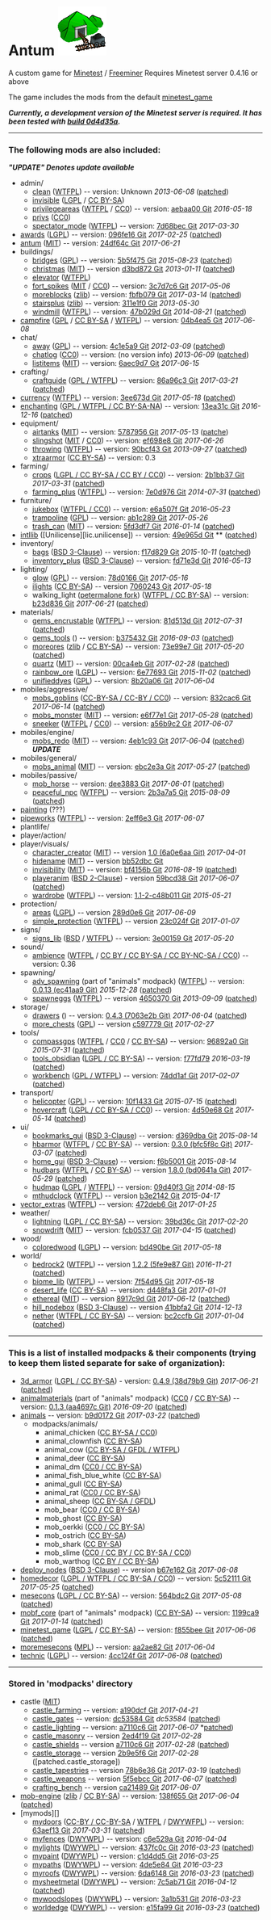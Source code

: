 # Antum ![icon](menu/icon.png)
A custom game for [Minetest](http://www.minetest.net/) / [Freeminer](http://freeminer.org/)
Requires Minetest server 0.4.16 or above

The game includes the mods from the default [minetest_game](https://github.com/minetest/minetest_game/tree/master/mods)

***Currently, a development version of the Minetest server is required. It has been tested with [build 0d4d35a](https://github.com/minetest/minetest/tree/0d4d35a).***

---

### The following mods are also included:

***"UPDATE" Denotes update available***

* admin/
    * [clean][] ([WTFPL][lic.wtfpl]) -- version: Unknown *2013-06-08* ([patched][patch.clean])
    * [invisible][] ([LGPL][lic.lgpl2.1] / [CC BY-SA][lic.ccbysa3.0])
    * [privilegeareas][] ([WTFPL][lic.privilegeareas] / [CC0][lic.cc0]) -- version: [aebaa00 Git][ver.privilegeareas] *2016-05-18*
    * [privs][] ([CC0][lic.cc0])
    * [spectator_mode][] ([WTFPL][lic.spectator_mode]) -- version: [7d68bec Git][ver.spectator_mode] *2017-03-30*
* [awards][] ([LGPL][lic.lgpl2.1]) -- version: [096fe16 Git][ver.awards] *2017-02-25* ([patched][patch.awards])
* [antum][] ([MIT][lic.antum]) -- version: [24df64c Git][ver.antum] *2017-06-21*
* buildings/
    * [bridges][] ([GPL][lic.gpl3.0]) -- version: [5b5f475 Git][ver.bridges] *2015-08-23* ([patched][patch.bridges])
    * [christmas][] ([MIT][lic.christmas]) -- version [d3bd872 Git][ver.christmas] *2013-01-11* ([patched][patch.christmas])
    * [elevator][] ([WTFPL][lic.elevator])
    * [fort_spikes][] ([MIT][lic.fort_spikes] / [CC0][lic.cc0]) -- version: [3c7d7c6 Git][ver.fort_spikes] *2017-05-06*
    * [moreblocks][] ([zlib][lic.moreblocks]) -- version: [fbfb079 Git][ver.moreblocks] *2017-03-14* ([patched][patch.moreblocks])
    * [stairsplus][] ([zlib][lic.stairsplus]) -- version: [311e1f0 Git][ver.stairsplus] *2013-05-30*
    * [windmill][] ([WTFPL][lic.windmill]) -- version: [47b029d Git][ver.windmill] *2014-08-21* ([patched][patch.windmill])
* [campfire][] ([GPL][lic.gpl2.0] / [CC BY-SA][lic.ccbysa] / [WTFPL][lic.campfire]) -- version: [04b4ea5 Git][ver.campfire] *2017-06-08*
* chat/
    * [away][] ([GPL][lic.gpl2.0]) -- version: [4c1e5a9 Git][ver.away] *2012-03-09* ([patched][patch.away])
    * [chatlog][] ([CC0][lic.cc0]) -- version: (no version info) *2013-06-09* ([patched][patch.chatlog])
    * [listitems][] ([MIT][lic.listitems]) -- version: [6aec9d7 Git][ver.listitems] *2017-06-15*
* crafting/
    * [craftguide][] ([GPL / WTFPL](mods/crafting/craftguide/LICENSE)) -- version: [86a96c3 Git][ver.craftguide] *2017-03-21* ([patched][patch.craftguide])
* [currency][] ([WTFPL][lic.currency]) -- version: [3ee673d Git][ver.currency] *2017-05-18* ([patched][patch.currency])
* [enchanting][] ([GPL / WTFPL / CC BY-SA-NA][lic.enchanting]) -- version: [13ea31c Git][ver.enchanting] *2016-12-16* ([patched][patch.enchanting])
* equipment/
	* [airtanks][] ([MIT][lic.airtanks]) -- version: [5787956 Git][ver.airtanks] *2017-05-13* ([patche][patch.airtanks])
	* [slingshot][] ([MIT][lic.slingshot] / [CC0][lic.cc0]) -- version: [ef698e8 Git][ver.slingshot] *2017-06-26*
    * [throwing][] ([WTFPL][lic.wtfpl]) -- version: [90bcf43 Git][ver.throwing] *2013-09-27* ([patched][patch.throwing])
	* [xtraarmor][] ([CC BY-SA][lic.ccbysa3.0]) -- version: 0.3
* farming/
	* [crops][] ([LGPL / CC BY-SA / CC BY / CC0][lic.crops]) -- version: [2b1bb37 Git][ver.crops] *2017-03-31* ([patched][patch.crops])
	* [farming_plus][] ([WTFPL][lic.farming_plus]) -- version: [7e0d976 Git][ver.farming_plus] *2014-07-31* ([patched][patch.farming_plus])
* furniture/
	* [jukebox][] ([WTFPL / CC0][lic.jukebox]) -- version: [e6a507f Git][ver.jukebox] *2016-05-23*
    * [trampoline][] ([GPL][lic.gpl3.0]) -- version: [ab1c289 Git][ver.trampoline] *2017-05-26*
    * [trash_can][] ([MIT][lic.trash_can]) -- version: [5fd3df7 Git][ver.trash_can] *2016-01-14* ([patched][patch.trash_can])
* [intllib][] ([Unilicense][lic.unilicense]) -- version: [49e965d Git][ver.intllib] ** ([patched][patch.intllib])
* inventory/
    * [bags][] ([BSD 3-Clause][lic.bags]) -- version: [f17d829 Git][ver.bags] *2015-10-11* ([patched][patch.bags])
    * [inventory_plus][] ([BSD 3-Clause][lic.inventory_plus]) -- version: [fd71e3d Git][ver.inventory_plus] *2016-05-13*
* lighting/
    * [glow][] ([GPL][lic.gpl2.0]) -- version: [78d0166 Git][ver.glow] *2017-05-16*
	* [ilights][] ([CC BY-SA][lic.ccbysa]) -- version [7060243 Git][ver.ilights] *2017-05-18*
    * walking_light ([petermalone fork][walking_light]) ([WTFPL / CC BY-SA][lic.walking_light]) -- version: [b23d836 Git][ver.walking_light] *2017-06-21* ([patched][patch.walking_light])
* materials/
	* [gems_encrustable][] ([WTFPL][lic.wtfpl]) -- version: [81d513d Git][ver.gems_encrustable] *2012-07-31* ([patched][patch.gems_encrustable])
	* [gems_tools][] () -- version: [b375432 Git][ver.gems_tools] *2016-09-03* ([patched][patch.gems_tools])
	* [moreores][] ([zlib][lic.moreores] / [CC BY-SA][lic.ccbysa3.0]) -- version: [73e99e7 Git][ver.moreores] *2017-05-20* ([patched][patch.moreores])
	* [quartz][] ([MIT][lic.quartz]) -- version: [00ca4eb Git][ver.quartz] *2017-02-28* ([patched][patch.quartz])
	* [rainbow_ore][] ([LGPL][lic.rainbow_ore]) -- version: [6e77693 Git][ver.rainbow_ore] *2015-11-02* ([patched][patch.rainbow_ore])
	* [unifieddyes][] ([GPL][lic.gpl2.0]) -- version: [8b20a06 Git][ver.unifieddyes] *2017-06-04*
* mobiles/aggressive/
    * [mobs_goblins][] ([CC-BY-SA / CC-BY / CC0][lic.mobs_goblins]) -- version: [832cac6 Git][ver.mobs_goblins] *2017-06-14* ([patched][patch.mobs_goblins])
    * [mobs_monster][] ([MIT][lic.mobs_monster]) -- version: [e6f77e1 Git][ver.mobs_monster] *2017-05-28* ([patched][patch.mobs_monster])
    * [sneeker][] ([WTFPL][lic.wtfpl] / [CC0][lic.cc0]) -- version: [a56b9c2 Git][ver.sneeker] *2017-06-07*
* mobiles/engine/
    * [mobs_redo][] ([MIT][lic.mobs_redo]) -- version: [4eb1c93 Git][ver.mobs_redo] *2017-06-04* ([patched][patch.mobs_redo]) ***UPDATE***
* mobiles/general/
	* [mobs_animal][] ([MIT][lic.mobs_animal]) -- version: [ebc2e3a Git][ver.mobs_animal] *2017-05-27* ([patched][patch.mobs_animal])
* mobiles/passive/
	* [mob_horse][] -- version: [dee3883 Git][ver.mob_horse] *2017-06-01* ([patched][patch.mob_horse])
    * [peaceful_npc][] ([WTFPL][lic.wtfpl]) -- version: [2b3a7a5 Git][ver.peaceful_npc] *2015-08-09* ([patched][patch.peaceful_npc])
* [painting][] (???)
* [pipeworks][] ([WTFPL][lic.wtfpl]) -- version: [2eff6e3 Git][ver.pipeworks] *2017-06-07*
* plantlife/
* player/action/
* player/visuals/
	* [character_creator][] ([MIT][lic.character_creator]) -- version [1.0 (6a0e6aa Git)][ver.character_creator] *2017-04-01*
    * [hidename][] ([MIT][lic.hidename]) -- version [bb52dbc Git][ver.hidename]
    * [invisibility][] ([MIT][lic.invisibility]) -- version: [bf4156b Git][ver.invisibility] *2016-08-19* ([patched][patch.invisibility])
    * [playeranim][] ([BSD 2-Clause][lic.playeranim]) - version [59bcd38 Git][ver.playeranim] *2017-06-07* ([patched][patch.playeranim])
    * [wardrobe][] ([WTFPL][lic.wtfpl]) -- version: [1.1-2-c48b011 Git][ver.wardrobe] *2015-05-21*
* protection/
    * [areas][] ([LGPL][lic.lgpl2.1]) -- version [289d0e6 Git][ver.areas] *2017-06-09*
    * [simple_protection][] ([WTFPL][lic.wtfpl]) -- version [23c024f Git][ver.simple_protection] *2017-01-07*
* signs/
	* [signs_lib][] ([BSD][lic.signs_lib] / [WTFPL][lic.wtfpl]) -- version: [3e00159 Git][ver.signs_lib] *2017-05-20*
* sound/
    * [ambience][ambience_ultralite] ([WTFPL][lic.wtfpl] / [CC BY / CC BY-SA / CC BY-NC-SA / CC0][lic.ambience_ultralite]) -- version: 0.36
* spawning/
	* [adv_spawning][animals] (part of "animals" modpack) ([WTFPL][lic.wtfpl]) -- version: [0.0.13 (ec41aa9 Git)][ver.adv_spawning] *2015-12-28* ([patched][patch.adv_spawning])
	* [spawneggs][] ([WTFPL][lic.spawneggs]) -- version [4650370 Git][ver.spawneggs] *2013-09-09* ([patched][patch.spawneggs])
* storage/
	* [drawers][] () -- version: [0.4.3 (7063e2b Git)][ver.drawers] *2017-06-04* ([patched][patch.drawers])
	* [more_chests][] ([GPL][lic.gpl2.0]) -- version [c597779 Git][ver.more_chests] *2017-02-27*
* tools/
	* [compassgps][] ([WTFPL][lic.wtfpl] / [CC0][lic.cc0] / [CC BY-SA][lic.ccbysa]) -- version: [96892a0 Git][ver.compassgps] *2015-07-31* ([patched][patch.compassgps])
    * [tools_obsidian][] ([LGPL / CC BY-SA][lic.tools_obsidian]) -- version: [f77fd79][ver.tools_obsidian] *2016-03-19* ([patched][patch.tools_obsidian])
    * [workbench][] ([GPL / WTFPL](mods/tools/workbench/LICENSE)) -- version: [74dd1af Git][ver.workbench] *2017-02-07* ([patched][patch.workbench])
* transport/
	* [helicopter][] ([GPL][lic.gpl2.0]) -- version: [10f1433 Git][ver.helicopter] *2015-07-15* ([patched][patch.helicopter])
    * [hovercraft][] ([LGPL / CC BY-SA / CC0][lic.hovercraft]) -- version: [4d50e68 Git][ver.hovercraft] *2017-05-14* ([patched][patch.hovercraft])
* ui/
    * [bookmarks_gui][] ([BSD 3-Clause][lic.bookmarks_gui]) -- version: [d369dba Git][ver.bookmarks_gui] *2015-08-14*
    * [hbarmor][] ([WTFPL][lic.wtfpl] / [CC BY-SA][lic.ccbysa3.0]) -- version: [0.3.0 (bfc5f8c Git)][ver.hbarmor] *2017-03-07* ([patched][patch.hbarmor])
    * [home_gui][] ([BSD 3-Clause](mods/ui/home_gui/LICENSE)) -- version: [f6b5001 Git][ver.home_gui] *2015-08-14*
    * [hudbars][] ([WTFPL][lic.wtfpl] / [CC BY-SA][lic.ccbysa3.0]) -- version [1.8.0 (bd0641a Git)][ver.hudbars] *2017-05-29* ([patched][patch.hudbars])
    * [hudmap][] ([LGPL][lic.lgpl2.1] / [WTFPL][lic.wtfpl]) -- version: [09d40f3 Git][ver.hudmap] *2014-08-15*
    * [mthudclock][] ([WTFPL][lic.wtfpl]) -- version [b3e2142 Git][ver.mthudclock] *2015-04-17*
* [vector_extras][] ([WTFPL][lic.vector_extras]) -- version: [472deb6 Git][ver.vector_extras] *2017-01-25*
* weather/
    * [lightning][] ([LGPL / CC BY-SA][lic.lightning]) -- version: [39bd36c Git][ver.lightning] *2017-02-20*
    * [snowdrift][] ([MIT][lic.snowdrift]) -- version: [fcb0537 Git][ver.snowdrift] *2017-04-15* ([patched][patch.snowdrift])
* wood/
	* [coloredwood][] ([LGPL][lic.lgpl3.0]) -- version: [bd490be Git][ver.coloredwood] *2017-05-18*
* world/
    * [bedrock2][] ([WTFPL][lic.wtfpl]) -- version [1.2.2 (5fe9e87 Git)][ver.bedrock2] *2016-11-21* ([patched][patch.bedrock2])
    * [biome_lib][] ([WTFPL][lic.wtfpl]) -- version: [7f54d95 Git][ver.biome_lib] *2017-05-18*
    * [desert_life][] ([CC BY-SA][lic.ccbysa4.0]) -- version: [d448fa3 Git][ver.desert_life] *2017-01-01*
    * [ethereal][] ([MIT][lic.ethereal]) -- version [8917c9d Git][ver.ethereal] *2017-06-12* ([patched][patch.ethereal])
    * [hill_nodebox][] ([BSD 3-Clause][lic.hill_nodebox]) -- version [41bbfa2 Git][ver.hill_nodebox] *2014-12-13*
    * [nether][] ([WTFPL / CC BY-SA][lic.nether]) -- version: [bc2ccfb Git][ver.nether] *2017-01-04* ([patched][patch.nether])


---

### This is a list of installed modpacks & their components (trying to keep them listed separate for sake of organization):

* [3d_armor][] ([LGPL / CC BY-SA][lic.3d_armor]) - version: [0.4.9 (38d79b9 Git)][ver.3d_armor] *2017-06-21* ([patched][patch.3d_armor])
* [animalmaterials][animals] (part of "animals" modpack) ([CC0][lic.cc0] / [CC BY-SA][lic.ccbysa3.0]) -- version: [0.1.3 (aa4697c Git)][ver.animalmaterials] *2016-09-20* ([patched][patch.animalmaterials])
* [animals][] -- version: [b9d0172 Git][ver.animals] *2017-03-22* ([patched][patch.animals])
	* modpacks/animals/
		* animal_chicken ([CC BY-SA / CC0][lic.amp_chicken])
		* animal_clownfish ([CC BY-SA][lic.amp_clownfish])
		* animal_cow ([CC BY-SA / GFDL / WTFPL][lic.amp_cow])
		* animal_deer ([CC BY-SA][lic.amp_deer])
		* animal_dm ([CC0 / CC BY-SA][lic.amp_dm])
		* animal_fish_blue_white ([CC BY-SA][lic.amp_fish_blue_white])
		* animal_gull ([CC BY-SA][lic.amp_gull])
		* animal_rat ([CC0 / CC BY-SA][lic.amp_rat])
		* animal_sheep ([CC BY-SA / GFDL][lic.amp_sheep])
		* mob_bear ([CC0 / CC BY-SA][lic.amp_bear])
		* mob_ghost ([CC BY-SA][lic.amp_ghost])
		* mob_oerkki ([CC0 / CC BY-SA][lic.amp_oerkki])
		* mob_ostrich ([CC BY-SA][lic.amp_ostrich])
		* mob_shark ([CC BY-SA][lic.amp_shark])
		* mob_slime ([CC0 / CC BY / CC BY-SA / CC0][lic.amp_slime])
		* mob_warthog ([CC BY / CC BY-SA][lic.amp_warthog])
* [deploy_nodes][] ([BSD 3-Clause][lic.deploy_nodes]) -- version [b67e162 Git][ver.deploy_nodes] *2017-06-08*
* [homedecor][] ([LGPL / WTFPL / CC BY-SA / CC0][lic.homedecor]) -- version: [5c52111 Git][ver.homedecor] *2017-05-25* ([patched][patch.homedecor])
* [mesecons][] ([LGPL / CC BY-SA][lic.mesecons]) -- version: [564bdc2 Git][ver.mesecons] *2017-05-08* ([patched][patch.mesecons])
* [mobf_core][animals] (part of "animals" modpack) ([CC BY-SA][lic.ccbysa3.0]) -- version: [1199ca9 Git][ver.mobf_core] *2017-01-14* ([patched][patch.mobf_core])
* [minetest_game][] ([LGPL][lic.lgpl2.1] / [CC BY-SA][lic.ccbysa3.0]) -- version: [f855bee Git][ver.minetest_game] *2017-06-06* ([patched][patch.minetest_game])
* [moremesecons][] ([MPL][lic.mpl2.0]) -- version: [aa2ae82 Git][ver.moremesecons] *2017-06-04*
* [technic][] ([LGPL][lic.lgpl2.0]) -- version: [4cc124f Git][ver.technic] *2017-06-08* ([patched][patch.technic])


---

### Stored in 'modpacks' directory

* castle ([MIT][lic.castle])
	* [castle_farming][] -- version: [a190dcf Git][ver.castle_farming] *2017-04-21*
	* [castle_gates][] -- version: [dc53584 Git][ver.castle_gates] *dc53584* ([patched][patch.castle_gates])
	* [castle_lighting][] -- version: [a7110c6 Git][ver.castle_lighting] *2017-06-07* *[patched][patch.castle_lighting])
	* [castle_masonry][] -- version [2ed4f19 Git][ver.castle_masonry] *2017-02-28*
	* [castle_shields][] -- version [a7110c6 Git][ver.castle_shields] *2017-02-28* ([patched][patch.castle_shields])
	* [castle_storage][] -- version [2b9e5f6 Git][ver.castle_storage] *2017-02-28* ([patched.castle_storage])
	* [castle_tapestries][] -- version [78b6e36 Git][ver.castle_tapestries] *2017-03-19* ([patched][patch.castle_tapestries])
	* [castle_weapons][] -- version [5f5ebcc Git][ver.castle_weapons] *2017-06-07* ([patched][patch.castle_weapons])
	* [crafting_bench][] -- version [ca21489 Git][ver.crafting_bench] *2017-06-07*
* [mob-engine][] ([zlib][lic.mob-engine] / [CC BY-SA][lic.ccbysa3.0]) -- version: [138f655 Git][ver.mob-engine] *2017-06-04* ([patched][patch.mob-engine])
* [mymods][]
	* [mydoors][] ([CC-BY / CC-BY-SA][lic.mydoors] / [WTFPL][lic.wtfpl] / [DWYWFPL][lic.dwywpl]) -- version: [63aef13 Git][ver.mydoors] *2017-03-31* ([patched][patch.mydoors])
	* [myfences][] ([DWYWPL][lic.dwywpl]) -- version: [c6e529a Git][ver.myfences] *2016-04-04*
	* [mylights][] ([DWYWPL][lic.dwywpl]) -- version: [437fc0c Git][ver.mylights] *2016-03-23* ([patched][patch.mylights])
	* [mypaint][] ([DWYWPL][lic.dwywpl]) -- version: [c1d4dd5 Git][ver.mypaint] *2016-03-25*
	* [mypaths][] ([DWYWPL][lic.dwywpl]) -- version: [4de5e84 Git][ver.mypaths] *2016-03-23*
	* [myroofs][] ([DWYWPL][lic.dwywpl]) -- version: [6da6148 Git][ver.myroofs] *2016-03-23* ([patched][patch.myroofs])
	* [mysheetmetal][] ([DWYWPL][lic.dwywpl]) -- version: [7c5ab71 Git][ver.mysheetmetal] *2016-04-12* ([patched][patch.mysheetmetal])
	* [mywoodslopes][] ([DWYWPL][lic.dwywpl]) -- version: [3a1b531 Git][ver.mywoodslopes] *2016-03-23*
	* [worldedge][] ([DWYWPL][lic.dwywpl]) -- version: [e15fa99 Git][ver.worldedge] *2016-03-23* ([patched][patch.worldedge])



[3d_armor]: https://forum.minetest.net/viewtopic.php?t=4654
[airtanks]: https://forum.minetest.net/viewtopic.php?t=17102
[ambience_ultralite]: https://forum.minetest.net/viewtopic.php?p=151166#p151166
[animals]: https://forum.minetest.net/viewtopic.php?t=629
[antum]: https://github.com/AntumMT/mtmp-antum
[antum_glass]: mods/antum/glass
[antum_overrides]: mods/antum/overrides
[areas]: https://forum.minetest.net/viewtopic.php?t=7239
[awards]: https://forum.minetest.net/viewtopic.php?t=4870
[away]: https://forum.minetest.net/viewtopic.php?t=1211
[bags]: http://cornernote.github.io/minetest-bags/
[bedrock2]: https://forum.minetest.net/viewtopic.php?t=11271
[biome_lib]: https://forum.minetest.net/viewtopic.php?f=11&t=12999
[bookmarks_gui]: http://cornernote.github.io/minetest-bookmarks_gui/
[bridges]: https://forum.minetest.net/viewtopic.php?t=3488
[campfire]: https://forum.minetest.net/viewtopic.php?t=10569
[castle_farming]: https://github.com/minetest-mods/castle_farming
[castle_gates]: https://github.com/minetest-mods/castle_gates
[castle_lighting]: https://github.com/minetest-mods/castle_lighting
[castle_masonry]: https://github.com/minetest-mods/castle_masonry
[castle_shields]: https://github.com/minetest-mods/castle_shields
[castle_storage]: https://github.com/minetest-mods/castle_storage
[castle_tapestries]: https://github.com/minetest-mods/castle_tapestries
[castle_weapons]: https://github.com/minetest-mods/castle_weapons
[character_creator]: https://forum.minetest.net/viewtopic.php?t=13138
[chatlog]: https://forum.minetest.net/viewtopic.php?t=6220
[christmas]: https://forum.minetest.net/viewtopic.php?t=3950
[clean]: https://forum.minetest.net/viewtopic.php?t=2777
[coloredwood]: https://forum.minetest.net/viewtopic.php?t=2411
[compass]: https://forum.minetest.net/viewtopic.php?t=3785
[compassgps]: https://forum.minetest.net/viewtopic.php?t=9373
[craftguide]: https://forum.minetest.net/viewtopic.php?t=14088
[crafting_bench]: https://github.com/minetest-mods/crafting_bench
[crops]: https://forum.minetest.net/viewtopic.php?t=11795
[currency]: https://github.com/minetest-mods/currency
[deploy_nodes]: https://cornernote.github.io/minetest-deploy_nodes/
[desert_life]: https://forum.minetest.net/viewtopic.php?t=16054
[drawers]: https://forum.minetest.net/viewtopic.php?t=17134
[elevator]: https://forum.minetest.net/viewtopic.php?t=12944
[enchanting]: https://forum.minetest.net/viewtopic.php?t=7354
[ethereal]: https://forum.minetest.net/viewtopic.php?t=14638
[farming_plus]: https://forum.minetest.net/viewtopic.php?t=2787
[fort_spikes]: https://forum.minetest.net/viewtopic.php?t=14574
[gems_encrustable]: https://forum.minetest.net/viewtopic.php?t=2596
[gems_tools]: https://forum.minetest.net/viewtopic.php?t=4294
[glow]: https://forum.minetest.net/viewtopic.php?t=6300
[hbarmor]: https://forum.minetest.net/viewtopic.php?t=11337
[helicopter]: https://forum.minetest.net/viewtopic.php?t=6183
[hidename]: https://github.com/AntumMT/mtmod-hidename
[hill_nodebox]: https://cornernote.github.io/minetest-hill_nodebox/
[home_gui]: http://cornernote.github.io/minetest-home_gui/
[homedecor]: https://forum.minetest.net/viewtopic.php?t=2041
[hovercraft]: https://forum.minetest.net/viewtopic.php?t=6722
[hudbars]: https://forum.minetest.net/viewtopic.php?t=11153
[hudmap]: https://github.com/stujones11/hudmap
[ilights]: https://forum.minetest.net/viewtopic.php?t=12200
[intllib]: https://forum.minetest.net/viewtopic.php?t=4929
[invisibility]: https://forum.minetest.net/viewtopic.php?t=14846
[invisible]: https://forum.minetest.net/viewtopic.php?t=14399
[inventory_plus]: https://forum.minetest.net/viewtopic.php?t=3100
[jukebox]: https://forum.minetest.net/viewtopic.php?t=13505
[jumping]: https://forum.minetest.net/viewtopic.php?t=2957
[lightning]: https://forum.minetest.net/viewtopic.php?t=13886
[listitems]: https://github.com/AntumMT/mtmod-listitems
[mesecons]: https://forum.minetest.net/viewtopic.php?t=628
[minetest_game]: https://github.com/minetest/minetest_game
[mob-engine]: https://github.com/minetest-mods/mob-engine
[mob_horse]: https://github.com/tenplus1/mob_horse
[mobs_animal]: https://github.com/tenplus1/mobs_animal
[mobs_goblins]: https://forum.minetest.net/viewtopic.php?t=13004
[mobs_monster]: https://github.com/tenplus1/mobs_monster
[mobs_redo]: https://forum.minetest.net/viewtopic.php?t=9917
[more_chests]: https://github.com/minetest-mods/more_chests
[moreblocks]: https://forum.minetest.net/viewtopic.php?t=509
[moremesecons]: https://forum.minetest.net/viewtopic.php?t=13150
[moreores]: https://forum.minetest.net/viewtopic.php?t=549
[moretrees]: https://forum.minetest.net/viewtopic.php?t=4394
[mthudclock]: https://forum.minetest.net/viewtopic.php?t=11879
[mydoors]: https://forum.minetest.net/viewtopic.php?t=10626
[myfences]: https://forum.minetest.net/viewtopic.php?t=14275
[mylights]: https://forum.minetest.net/viewtopic.php?t=13154
[mypaint]: https://forum.minetest.net/viewtopic.php?t=14274
[mypaths]: https://forum.minetest.net/viewtopic.php?t=11388
[myroofs]: https://forum.minetest.net/viewtopic.php?t=11416
[mysheetmetal]: https://forum.minetest.net/viewtopic.php?t=11702
[mywoodslopes]: https://forum.minetest.net/viewtopic.php?t=11433
[nether]: https://forum.minetest.net/viewtopic.php?t=5790
[painting]: https://github.com/minetest-mods/painting
[peaceful_npc]: https://forum.minetest.net/viewtopic.php?t=4167
[pipeworks]: https://forum.minetest.net/viewtopic.php?t=2155
[plantlife_modpack]: https://forum.minetest.net/viewtopic.php?f=11&t=3898
[playeranim]: https://forum.minetest.net/viewtopic.php?t=12189
[privilegeareas]: https://forum.minetest.net/viewtopic.php?t=5545
[privs]: mods/admin/privs
[quartz]: https://forum.minetest.net/viewtopic.php?t=5682
[rainbow_ore]: https://forum.minetest.net/viewtopic.php?id=13519
[signs_lib]: https://forum.minetest.net/viewtopic.php?f=11&t=13762
[simple_protection]: https://forum.minetest.net/viewtopic.php?t=9035
[slingshot]: https://github.com/AntumMT/mtmod-slingshot
[sneeker]: https://github.com/AntumMT/mtmod-sneeker
[snowdrift]: https://forum.minetest.net/viewtopic.php?t=6854
[spawneggs]: https://forum.minetest.net/viewtopic.php?t=6214
[spectator_mode]: https://forum.minetest.net/viewtopic.php?t=13718
[stairsplus]: https://forum.minetest.net/viewtopic.php?t=6140
[technic]: https://forum.minetest.net/viewtopic.php?t=2538
[throwing]: https://forum.minetest.net/viewtopic.php?t=687
[tnt]: https://forum.minetest.net/viewtopic.php?id=2902
[tools_obsidian]: https://forum.minetest.net/viewtopic.php?t=14236
[trampoline]: https://github.com/AntumMT/mtmod-trampoline
[trash_can]: https://forum.minetest.net/viewtopic.php?t=6315
[trees]: https://forum.minetest.net/viewtopic.php?f=11&t=5713
[unified_inventory]: https://forum.minetest.net/viewtopic.php?id=3933
[unifieddyes]: https://forum.minetest.net/viewtopic.php?t=2178
[vector_extras]: https://forum.minetest.net/viewtopic.php?t=8533
[vines]: https://forum.minetest.net/viewtopic.php?f=11&t=2344
[walking_light]: https://github.com/petermaloney/walking_light
[wardrobe]: https://forum.minetest.net/viewtopic.php?t=9680
[weather]: https://forum.minetest.net/viewtopic.php?t=5245
[windmill]: https://forum.minetest.net/viewtopic.php?id=7440
[workbench]: https://forum.minetest.net/viewtopic.php?t=14085
[worldedge]: https://forum.minetest.net/viewtopic.php?t=10753
[xtraarmor]: https://forum.minetest.net/viewtopic.php?t=16645

[lic.3d_armor]: mods/modpacks/3d_armor/LICENSE.md
[lic.airtanks]: mods/equipment/airtanks/LICENSE.txt
[lic.ambience_ultralite]: mods/sound/ambience/sounds/SoundLicenses.txt
[lic.amp_adv_spawning]: mods/spawning/adv_spawning/README.txt
[lic.amp_bear]: mods/modpacks/animals/mob_bear/License.txt
[lic.amp_chicken]: mods/modpacks/animals/animal_chicken/License.txt
[lic.amp_clownfish]: mods/modpacks/animals/animal_clownfish/License.txt
[lic.amp_cow]: mods/modpacks/animals/animal_cow/License.txt
[lic.amp_deer]: mods/modpacks/animals/animal_deer/License.txt
[lic.amp_dm]: mods/modpacks/animals/animal_dm/License.txt
[lic.amp_fish_blue_white]: mods/modpacks/animals/animal_fish_blue_white/License.txt
[lic.amp_ghost]: mods/modpacks/animals/mob_ghost/License.txt
[lic.amp_gull]: mods/modpacks/animals/animal_gull/License.txt
[lic.amp_mob_environments]: mods/mp-animalmaterials/mob_environments/README
[lic.amp_oerkki]: mods/modpacks/animals/mob_oerkki/License.txt
[lic.amp_ostrich]: mods/modpacks/animals/mob_ostrich/License.txt
[lic.amp_rat]: mods/modpacks/animals/animal_rat/License.txt
[lic.amp_shark]: mods/modpacks/animals/mob_shark/License.txt
[lic.amp_sheep]: mods/modpacks/animals/animal_sheep/License%20information.txt
[lic.amp_slime]: mods/modpacks/animals/mob_slime/License.txt
[lic.amp_warthog]: mods/modpacks/animals/mob_warthog/License.txt
[lic.antum]: mods/antum/LICENSE.txt
[lic.awards]: mods/awards/LICENSE.txt
[lic.bags]: mods/inventory/bags/LICENSE
[lic.bookmarks_gui]: mods/ui/bookmarks_gui/LICENSE
[lic.bridges]: mods/buildings/bridges/README.md
[lic.campfire]: mods/campfire/README.md
[lic.castle]: mods/modpacks/castle/LICENSE
[lic.character_creator]: mods/player/visuals/character_creator/license.txt
[lic.christmas]: mods/buildings/christmas/LICENSE.txt
[lic.crops]: mods/farming/crops/LICENSE
[lic.currency]: https://forum.minetest.net/viewtopic.php?t=7002
[lic.deploy_nodes]: mods/modpacks/deploy_nodes/LICENSE
[lic.elevator]: mods/buildings/elevator/readme.txt
[lic.enchanting]: mods/enchanting/LICENSE
[lic.ethereal]: mods/world/ethereal/license.txt
[lic.farming_plus]: mods/farming/farming_plus/README.txt
[lic.fort_spikes]: mods/buildings/fort_spikes/README.md
[lic.hidename]: mods/player/visuals/hidename/LICENSE.txt
[lic.hill_nodebox]: mods/world/hill_nodebox/LICENSE
[lic.homedecor]: mods/modpacks/homedecor/LICENSE
[lic.hovercraft]: mods/transport/hovercraft/LICENSE.txt
[lic.inventory_plus]: mods/inventory/inventory_plus/LICENSE
[lic.invisibility]: mods/player/visuals/invisibility/license.txt
[lic.invisible]: mods/admin/invisible/readme.txt
[lic.jukebox]: mods/furniture/jukebox/README.txt
[lic.lightning]: mods/weather/lightning/README.md
[lic.listitems]: mods/chat/listitems/LICENSE.txt
[lic.mesecons]: mods/modpacks/mesecons/COPYING.txt
[lic.mob-engine]: mods/modpacks/mob-engine/LICENSE
[lic.mobf]: mods/modpacks/mobf_core/License.txt
[lic.mobs_animal]: mods/mobiles/general/mobs_animal/license.txt
[lic.mobs_goblins]: mods/mobiles/aggressive/mobs_goblins/README.md
[lic.mobs_monster]: mods/mobiles/aggressive/mobs_monster/license.txt
[lic.mobs_redo]: mods/mobiles/engine/mobs_redo/license.txt
[lic.moreblocks]: mods/buildings/moreblocks/LICENSE.md
[lic.moreores]: mods/materials/moreores/LICENSE.md
[lic.mydoors]: mods/modpacks/mydoors/README.md
[lic.nether]: mods/world/nether/README.md
[lic.playeranim]: mods/player/visuals/playeranim/license.md
[lic.privilegeareas]: mods/admin/privilegeareas/README.md
[lic.quartz]: mods/materials/quartz/LICENSE.txt
[lic.rainbow_ore]: mods/materials/rainbow_ore/README.md
[lic.signs_lib]: mods/signs/signs_lib/copyright.txt
[lic.slingshot]: mods/equipment/slingshot/LICENSE.txt
[lic.snowdrift]: mods/weather/snowdrift/license.txt
[lic.spawneggs]: mods/spawning/spawneggs/README.txt
[lic.spectator_mode]: mods/admin/spectator_mode/LICENSE
[lic.stairsplus]: mods/buildings/stairsplus/LICENSE.txt
[lic.tools_obsidian]: mods/tools/tools_obsidian/README.md
[lic.trash_can]: mods/furniture/trash_can/LICENSE.txt
[lic.vector_extras]: mods/vector_extras/LICENSE.txt
[lic.walking_light]: mods/lighting/walking_light/README.md
[lic.windmill]: mods/buildings/windmill/README.md

[lic.cc0]: doc/licenses/CC0.txt
[lic.ccbyncsa]: doc/licenses/CC_BY-NC-SA-4.0.txt
[lic.ccbyncsa3.0]: doc/licenses/CC_BY-NC-SA-3.0.txt
[lic.ccbyncsa4.0]: doc/licenses/CC_BY-NC-SA-4.0.txt
[lic.ccbysa]: doc/licenses/CC_BY-SA-4.0.txt
[lic.ccbysa3.0]: doc/licenses/CC_BY-SA-3.0.txt
[lic.ccbysa4.0]: doc/licenses/CC_BY-SA-4.0.txt
[lic.dwywpl]: doc/licenses/DWYWPL.txt
[lic.gpl1.0]: doc/licenses/GPL-1.0.txt
[lic.gpl2.0]: doc/licenses/GPL-2.0.txt
[lic.gpl3.0]: doc/licenses/GPL-3.0.txt
[lic.lgpl2.0]: doc/licenses/LGPL-2.0.txt
[lic.lgpl2.1]: doc/licenses/LGPL-2.1.txt
[lic.lgpl3.0]: doc/licenses/LGPL-3.0.txt
[lic.mit]: doc/licenses/MIT.txt
[lic.mpl]: doc/licenses/MPL-2.0.txt
[lic.mpl2.0]: doc/licenses/MPL-2.0.txt
[lic.unlicense]: doc/licenses/Unlicense.txt
[lic.wtfpl]: doc/licenses/WTFPL.txt
[lic.zlib]: doc/licenses/zlib.txt

[ver.3d_armor]: https://github.com/stujones11/minetest-3d_armor/tree/38d79b9
[ver.adv_spawning]: https://github.com/sapier/adv_spawning/tree/ec41aa9
[ver.airtanks]: https://github.com/minetest-mods/airtanks/tree/5787956
[ver.animalmaterials]: https://github.com/sapier/animalmaterials/tree/aa4697c
[ver.animals]: https://github.com/sapier/animals_modpack/tree/b9d0172
[ver.antum]: https://github.com/AntumMT/mtmp-antum/tree/24df64c
[ver.areas]: https://github.com/ShadowNinja/areas/tree/289d0e6
[ver.awards]: https://github.com/minetest-mods/awards/tree/096fe16
[ver.away]: https://github.com/kahrl/minetest-mod-away/tree/4c1e5a9
[ver.bags]: https://github.com/cornernote/minetest-bags/tree/f17d829
[ver.bedrock2]: http://repo.or.cz/minetest_bedrock2.git/tree/5fe9e87
[ver.biome_lib]: https://github.com/minetest-mods/biome_lib/tree/7f54d95
[ver.bookmarks_gui]: https://github.com/cornernote/minetest-bookmarks_gui/tree/d369dba
[ver.bridges]: https://github.com/Sokomine/bridges/tree/5b5f475
[ver.campfire]: https://github.com/Napiophelios/campfire/tree/04b4ea5
[ver.castle_farming]: https://github.com/minetest-mods/castle_farming/tree/a190dcf
[ver.castle_gates]: https://github.com/minetest-mods/castle_gates/tree/dc53584
[ver.castle_lighting]: https://github.com/minetest-mods/castle_lighting/tree/a7110c6
[ver.castle_masonry]: https://github.com/minetest-mods/castle_masonry/tree/2ed4f19
[ver.castle_shields]: https://github.com/minetest-mods/castle_shields/tree/ce853d7
[ver.castle_storage]: https://github.com/minetest-mods/castle_storage/tree/2b9e5f6
[ver.castle_tapestries]: https://github.com/minetest-mods/castle_tapestries/tree/78b6e36
[ver.castle_weapons]: https://github.com/minetest-mods/castle_weapons/tree/5f5ebcc
[ver.character_creator]: https://github.com/minetest-mods/character_creator/tree/6a0e6aa
[ver.christmas]: https://github.com/TheZenKitteh/minetest-christmas/tree/d3bd872
[ver.coloredwood]: https://github.com/minetest-mods/coloredwood/tree/bd490be
[ver.compassgps]: https://github.com/Kilarin/compassgps/tree/96892a0
[ver.crafting_bench]: https://github.com/minetest-mods/crafting_bench/tree/ca21489
[ver.craftguide]: https://github.com/minetest-mods/craftguide/tree/86a96c3
[ver.crops]: https://github.com/minetest-mods/crops/tree/2b1bb37
[ver.currency]: https://github.com/minetest-mods/currency/tree/3ee673d
[ver.deploy_nodes]: https://github.com/cornernote/minetest-deploy_nodes/tree/b67e162
[ver.desert_life]: https://github.com/NathanSalapat/desert_life/tree/d448fa3
[ver.drawers]: https://github.com/minetest-mods/drawers/tree/7063e2b
[ver.enchanting]: https://github.com/minetest-mods/enchanting/tree/13ea31c
[ver.ethereal]: https://github.com/tenplus1/ethereal/tree/8917c9d
[ver.farming_plus]: https://github.com/PilzAdam/farming_plus/tree/7e0d976
[ver.fort_spikes]: https://github.com/xeranas/fort_spikes/tree/3c7d7c6
[ver.gems_encrustable]: https://github.com/wowiamdiamonds/gems/tree/81d513d
[ver.gems_tools]: https://github.com/captainLAD/gems/tree/b375432
[ver.glow]: https://github.com/bdjnk/glow/tree/78d0166
[ver.hbarmor]: http://repo.or.cz/minetest_hbarmor.git/tree/bfc5f8c
[ver.helicopter]: https://github.com/SokolovPavel/helicopter/tree/10f1433
[ver.helicopter_pm]: https://github.com/petermaloney/helicopter/tree/abdf5fa
[ver.hidename]: https://github.com/AntumMT/mtmod-hidename/tree/bb52dbc
[ver.hill_nodebox]: https://github.com/cornernote/minetest-hill_nodebox/tree/41bbfa2
[ver.home_gui]: https://github.com/cornernote/minetest-home_gui/tree/f6b5001
[ver.homedecor]: https://github.com/minetest-mods/homedecor_modpack/tree/5c52111
[ver.hovercraft]: https://github.com/stujones11/hovercraft/tree/4d50e68
[ver.hudbars]: http://repo.or.cz/minetest_hudbars.git/tree/bd0641a
[ver.hudmap]: https://github.com/stujones11/hudmap/tree/09d40f3
[ver.ilights]: https://github.com/minetest-mods/ilights/tree/7060243
[ver.intllib]: https://github.com/minetest-mods/intllib/tree/49e965d
[ver.inventory_plus]: https://github.com/cornernote/minetest-inventory_plus/tree/fd71e3d
[ver.invisibility]: https://github.com/tenplus1/invisibility/tree/bf4156b
[ver.jukebox]: https://github.com/minetest-mods/jukebox/tree/e6a507f
[ver.lightning]: https://github.com/minetest-mods/lightning/tree/39bd36c
[ver.listitems]: https://github.com/AntumMT/mtmod-listitems/tree/6aec9d7
[ver.mesecons]: https://github.com/minetest-mods/mesecons/tree/564bdc2
[ver.minetest_game]: https://github.com/minetest/minetest_game/tree/f855bee
[ver.mob-engine]: https://github.com/minetest-mods/mob-engine/tree/138f655
[ver.mob_horse]: https://github.com/tenplus1/mob_horse/tree/dee3883
[ver.mobf_core]: https://github.com/sapier/mobf_core/tree/1199ca9
[ver.mobs_animal]: https://github.com/tenplus1/mobs_animal/tree/ebc2e3a
[ver.mobs_goblins]: https://github.com/FreeLikeGNU/mobs_goblins/tree/832cac6
[ver.mobs_monster]: https://github.com/tenplus1/mobs_monster/tree/e6f77e1
[ver.mobs_redo]: https://github.com/tenplus1/mobs_redo/tree/4eb1c93
[ver.more_chests]: https://github.com/minetest-mods/more_chests/tree/c597779
[ver.moreblocks]: https://github.com/minetest-mods/moreblocks/tree/fbfb079
[ver.moremesecons]: https://github.com/minetest-mods/MoreMesecons/tree/aa2ae82
[ver.moreores]: https://github.com/minetest-mods/moreores/tree/73e99e7
[ver.mthudclock]: https://github.com/Rochambeau/mthudclock/tree/b3e2142
[ver.mydoors]: https://github.com/minetest-mods/mydoors/tree/63aef13
[ver.myfences]: https://github.com/DonBatman/myfences/tree/c6e529a
[ver.mylights]: https://github.com/minetest-mods/mylights/tree/437fc0c
[ver.mypaint]: https://github.com/DonBatman/mypaint/tree/c1d4dd5
[ver.mypaths]: https://github.com/minetest-mods/mypaths/tree/4de5e84
[ver.myroofs]: https://github.com/minetest-mods/myroofs/tree/6da6148
[ver.mysheetmetal]: https://github.com/minetest-mods/mysheetmetal/tree/7c5ab71
[ver.mywoodslopes]: https://github.com/minetest-mods/mywoodslopes/tree/3a1b531
[ver.nether]: https://github.com/PilzAdam/nether/tree/bc2ccfb
[ver.peaceful_npc]: https://github.com/jojoa1997/peaceful_npc/tree/2b3a7a5
[ver.pipeworks]: https://github.com/minetest-mods/pipeworks/tree/2eff6e3
[ver.playeranim]: https://github.com/minetest-mods/playeranim/tree/59bcd38
[ver.privilegeareas]: https://github.com/minetest-mods/privilegeareas/tree/aebaa00
[ver.quartz]: https://github.com/minetest-mods/quartz/tree/00ca4eb
[ver.rainbow_ore]: https://github.com/FsxShader2012/rainbow_ore/tree/6e77693
[ver.signs_lib]: https://github.com/minetest-mods/signs_lib/tree/3e00159
[ver.simple_protection]: https://github.com/SmallJoker/simple_protection/tree/23c024f
[ver.slingshot]: https://github.com/AntumMT/mtmod-slingshot/tree/ef698e8
[ver.sneeker]: https://github.com/AntumMT/mtmod-sneeker/tree/a56b9c2
[ver.snowdrift]: https://github.com/paramat/snowdrift/tree/fcb0537
[ver.spawneggs]: https://github.com/thefamilygrog66/spawneggs/tree/4650370
[ver.spectator_mode]: https://github.com/minetest-mods/spectator_mode/tree/7d68bec
[ver.stairsplus]: https://github.com/CasimirKaPazi/stairsplus/tree/311e1f0
[ver.technic]: https://github.com/minetest-mods/technic/tree/4cc124f
[ver.throwing]: https://github.com/PilzAdam/throwing/tree/90bcf43
[ver.tnt]: https://github.com/PilzAdam/TNT/tree/d6a0b7d
[ver.tools_obsidian]: https://github.com/Dragonop/tools_obsidian/tree/f77fd79
[ver.trampoline]: https://github.com/AntumMT/mtmod-trampoline/tree/ab1c289
[ver.trash_can]: https://github.com/minetest-mods/trash_can/tree/5fd3df7
[ver.unifieddyes]: https://github.com/minetest-mods/unifieddyes/tree/8b20a06
[ver.vector_extras]: https://github.com/HybridDog/vector_extras/tree/472deb6
[ver.walking_light]: https://github.com/petermaloney/walking_light/tree/b23d836
[ver.wardrobe]: https://github.com/prestidigitator/minetest-mod-wardrobe/tree/c48b011
[ver.windmill]: https://github.com/Sokomine/windmill/tree/47b029d
[ver.workbench]: https://github.com/minetest-mods/workbench/tree/74dd1af
[ver.worldedge]: https://github.com/minetest-mods/worldedge/tree/e15fa99

[patch.3d_armor]: https://github.com/AntumMT/mtmp-3d_armor/tree/09fa26f
[patch.adv_spawning]: https://github.com/AntumMT/mtmod-adv_spawning/tree/757197a
[patch.airtanks]: https://github.com/AntumMT/mod-airtanks/tree/71ea616
[patch.animalmaterials]: https://github.com/AntumMT/mtmp-animalmaterials/tree/c97f681
[patch.animals]: https://github.com/AntumMT/mtmp-animals_modpack/tree/3e25eb0
[patch.awards]: https://github.com/AntumMT/mtmod-awards/tree/638c137
[patch.away]: https://github.com/AntumMT/mtmod-away/tree/3b0bf9e
[patch.bags]: https://github.com/AntumMT/mtmod-bags/tree/4363284
[patch.bedrock2]: https://github.com/AntumMT/mtmod-bedrock2/tree/51b25b6
[patch.bridges]: https://github.com/AntumMT/mtmod-bridges/tree/ba8f71a
[patch.castle_gates]: https://github.com/AntumMT/mtmod-castle_gates/tree/465ad4f
[patch.castle_lighting]: https://github.com/AntumMT/mtmod-castle_lighting/tree/b360c54
[patch.castle_shields]: https://github.com/AntumMT/mtmod-castle_shields/tree/47ffc27
[patch.castle_storage]: https://github.com/AntumMT/mtmod-castle_storage/tree/b80b72f
[patch.castle_tapestries]: https://github.com/AntumMT/mtmod-castle_tapestries/tree/4e70f1b
[patch.castle_weapons]: https://github.com/AntumMT/mtmod-castle_weapons/tree/669db13
[patch.chatlog]: https://github.com/AntumMT/mtmod-chatlog/tree/ba6dabf
[patch.christmas]: https://github.com/AntumMT/mtmod-christmas/tree/7ffdc67
[patch.clean]: https://github.com/AntumMT/mtmod-clean/tree/6ba5bad
[patch.compassgps]: https://github.com/AntumMT/mtmod-compassgps/tree/1d7e6a7
[patch.craftguide]: https://github.com/AntumMT/mtmod-craftguide/tree/39b7ddf
[patch.crops]: https://github.com/AntumMT/mtmod-crops/tree/0c5c649
[patch.currency]: https://github.com/AntumMT/mtmod-currency/tree/9e9b1be
[patch.drawers]: https://github.com/AntumMT/mtmod-drawers/tree/a77f809
[patch.enchanting]: https://github.com/AntumMT/mtmod-enchanting/tree/7a01f2f
[patch.ethereal]: https://github.com/AntumMT/mtmod-ethereal/tree/4dd599e
[patch.farming_plus]: https://github.com/AntumMT/mtmod-farming_plus/tree/454a443
[patch.gems_encrustable]: https://github.com/AntumMT/mtmod-gems_encrustable/tree/791bff5
[patch.gems_tools]: https://github.com/AntumMT/mtmod-gems_tools/tree/abe21e3
[patch.hbarmor]: https://github.com/AntumMT/mtmod-hbarmor/tree/d1168bb
[patch.helicopter]: https://github.com/AntumMT/mtmod-helicopter/tree/4402412
[patch.homedecor]: https://github.com/AntumMT/mtmp-homedecor/tree/d0d79dc
[patch.hovercraft]: https://github.com/AntumMT/mtmod-hovercraft/tree/73a6223
[patch.hud]: https://github.com/AntumMT/mtmod-hud/tree/6846e20
[patch.hudbars]: https://github.com/AntumMT/mtmod-hudbars/tree/31926a0
[patch.intllib]: https://github.com/AntumMT/mtmod-intllib/tree/48d1914
[patch.invisibility]: https://github.com/AntumMT/mtmod-invisibility/tree/f045c7c
[patch.mesecons]: https://github.com/AntumMT/mtmp-mesecons/tree/830823a
[patch.minetest_game]: https://github.com/AntumMT/mtgame-minetest/tree/4275126
[patch.mob-engine]: https://github.com/AntumMT/mtmp-mob-engine/tree/93575e0
[patch.mob_horse]: https://github.com/AntumMT/mtmod-mob_horse/tree/4fb526b
[patch.mobf_core]: https://github.com/AntumMT/mtmp-mobf_core/tree/c0f3639
[patch.mobs_animal]: https://github.com/AntumMT/mtmod-mobs_animal/tree/3f3249e
[patch.mobs_goblins]: https://github.com/AntumMT/mtmod-mobs_goblins/tree/68f9235
[patch.mobs_monster]: https://github.com/AntumMT/mtmod-mobs_monster/tree/71d3e0c
[patch.mobs_redo]: https://github.com/AntumMT/mtmod-mobs_redo/tree/3a82320
[patch.moreblocks]: https://github.com/AntumMT/mtmod-moreblocks/tree/abb2e49
[patch.moreores]: https://github.com/AntumMT/mtmod-moreores/tree/e5abf12
[patch.mydoors]: https://github.com/AntumMT/mtmp-mydoors/tree/e36c9d1
[patch.mylights]: https://github.com/AntumMT/mtmod-mylights/tree/fef9fec
[patch.myroofs]: https://github.com/AntumMT/mtmod-myroofs/tree/e6b23fd
[patch.mysheetmetal]: https://github.com/AntumMT/mtmod-mysheetmetal/tree/b7d644b
[patch.nether]: https://github.com/AntumMT/mtmod-nether/tree/d4e5a2a
[patch.peaceful_npc]: https://github.com/AntumMT/mtmod-peaceful_npc/tree/cbae09e
[patch.playeranim]: https://github.com/AntumMT/mtmod-playeranim/tree/8a289b9
[patch.quartz]: https://github.com/AntumMT/mtmod-quartz/tree/d23dabd
[patch.rainbow_ore]: https://github.com/AntumMT/mtmod-rainbow_ore/tree/0227a86
[patch.snowdrift]: https://github.com/AntumMT/mtmod-snowdrift/tree/1b9da4f
[patch.spawneggs]: https://github.com/AntumMT/mtmod-spawneggs/tree/f2cc4cc
[patch.technic]: https://github.com/AntumMT/mtmod-technic/tree/b608509
[patch.throwing]: https://github.com/AntumMT/mtmod-throwing/tree/b33ffde
[patch.tools_obsidian]: https://github.com/AntumMT/mtmod-tools_obsidian/tree/2d19297
[patch.trash_can]: https://github.com/AntumMT/mtmod-trash_can/tree/5a92bf4
[patch.walking_light]: https://github.com/AntumMT/mtmod-walking_light/tree/e602515
[patch.windmill]: https://github.com/AntumMT/mtmod-windmill/tree/7756ab4
[patch.workbench]: https://github.com/AntumMT/mtmod-workbench/tree/b964323
[patch.worldedge]: https://github.com/AntumMT/mtmod-worldedge/tree/3ff6429
